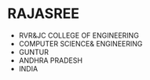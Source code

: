 # RAJASREE
- RVR&JC COLLEGE OF ENGINEERING
- COMPUTER SCIENCE& ENGINEERING
- GUNTUR
- ANDHRA PRADESH
- INDIA

